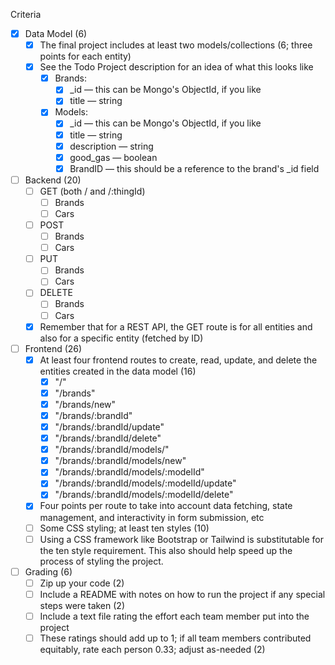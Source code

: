 Criteria
 - [X] Data Model (6)
    - [X] The final project includes at least two models/collections (6; three points for each entity)
    - [X] See the Todo Project description for an idea of what this looks like
        - [X] Brands:
            - [X] _id — this can be Mongo's ObjectId, if you like
            - [X] title — string
        - [X] Models:
            - [X] _id — this can be Mongo's ObjectId, if you like
            - [X] title — string
            - [X] description — string
            - [X] good_gas — boolean
            - [X] BrandID — this should be a reference to the brand's _id field
 - [ ] Backend (20)
    - [ ] GET (both / and /:thingId)
      - [ ] Brands
      - [ ] Cars 
    - [ ] POST
        - [ ] Brands
        - [ ] Cars
   - [ ] PUT
       - [ ] Brands
       - [ ] Cars
   - [ ] DELETE 
       - [ ] Brands
       - [ ] Cars
   - [X] Remember that for a REST API, the GET route is for all entities and also for a specific entity (fetched by ID)
 - [ ] Frontend (26)
    - [X] At least four frontend routes to create, read, update, and delete the entities created in the data model (16)
      - [X] "/"
      - [X] "/brands"
      - [X] "/brands/new"
      - [X] "/brands/:brandId"
	  - [X] "/brands/:brandId/update"
	  - [X] "/brands/:brandId/delete"
	  - [X] "/brands/:brandId/models/"
	  - [X] "/brands/:brandId/models/new"
	  - [X] "/brands/:brandId/models/:modelId"
	  - [X] "/brands/:brandId/models/:modelId/update"
	  - [X] "/brands/:brandId/models/:modelId/delete"
	- [X] Four points per route to take into account data fetching, state management, and interactivity in form submission, etc
    - [ ] Some CSS styling; at least ten styles (10)
    - [ ] Using a CSS framework like Bootstrap or Tailwind is substitutable for the ten style requirement. This also should help speed up the process of styling the project.
 - [ ] Grading (6)
    - [ ] Zip up your code (2)
    - [ ] Include a README with notes on how to run the project if any special steps were taken (2)
    - [ ] Include a text file rating the effort each team member put into the project
    - [ ] These ratings should add up to 1; if all team members contributed equitably, rate each person 0.33; adjust as-needed (2)
